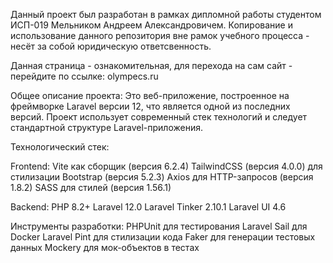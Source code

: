 Данный проект был разработан в рамках дипломной работы студентом ИСП-019 Мельником Андреем Александровичем.
Копирование и использование данного репозитория вне рамок учебного процесса - несёт за собой юридическую ответсвенность.

Данная страница - ознакомительная, для перехода на сам сайт - перейдите по ссылке: olympecs.ru

Общее описание проекта:
Это веб-приложение, построенное на фреймворке Laravel версии 12, что является одной из последних версий. Проект использует современный стек технологий и следует стандартной структуре Laravel-приложения.

Технологический стек:

Frontend:
Vite как сборщик (версия 6.2.4)
TailwindCSS (версия 4.0.0) для стилизации
Bootstrap (версия 5.2.3)
Axios для HTTP-запросов (версия 1.8.2)
SASS для стилей (версия 1.56.1)

Backend:
PHP 8.2+
Laravel 12.0
Laravel Tinker 2.10.1
Laravel UI 4.6

Инструменты разработки:
PHPUnit для тестирования
Laravel Sail для Docker
Laravel Pint для стилизации кода
Faker для генерации тестовых данных
Mockery для мок-объектов в тестах

